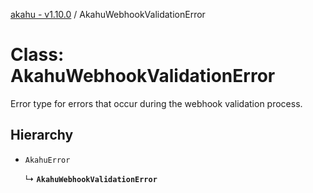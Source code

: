 [akahu - v1.10.0](../README.md) / AkahuWebhookValidationError

# Class: AkahuWebhookValidationError

Error type for errors that occur during the webhook validation process.

## Hierarchy

- `AkahuError`

  ↳ **`AkahuWebhookValidationError`**
